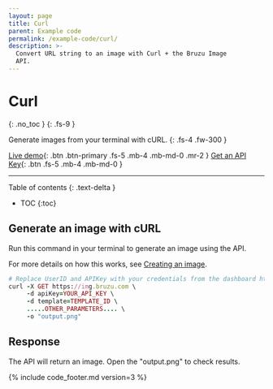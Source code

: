```yaml
---
layout: page
title: Curl
parent: Example code
permalink: /example-code/curl/
description: >-
  Convert URL string to an image with Curl + the Bruzu Image
  API.
---
```

# Curl
{: .no_toc }
{: .fs-9 }

Generate images from your terminal with cURL.
{: .fs-4 .fw-300 }

[Live demo](https://bruzu.com/){: .btn .btn-primary .fs-5 .mb-4 .mb-md-0 .mr-2 }
[Get an API Key](https://bruzu.com/){: .btn .fs-5 .mb-4 .mb-md-0 }
<hr>

Table of contents
{: .text-delta }
- TOC
{:toc}

## Generate an image with cURL

Run this command in your terminal to generate an image using the API.

For more details on how this works, see [Creating an image](/getting-started/using-the-api#creating-an-image).

```ruby
# Replace UserID and APIKey with your credentials from the dashboard https://htmlcsstoimage.com/dashboard
curl -X GET https://img.bruzu.com \
     -d apiKey=YOUR_API_KEY \
     -d template=TEMPLATE_ID \
     .....OTHER_PARAMETERS.... \ 
     -o "output.png"
```

## Response

The API will return an image. Open the "output.png" to check results.

{% include code_footer.md version=3 %}
